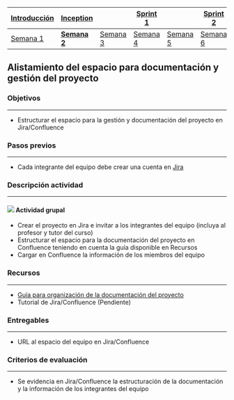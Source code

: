 | [Introducción](https://avargas20.github.io/MISW-Procesos/semanas/introduccion/semana1/semana1) | [Inception](https://avargas20.github.io/MISW-Procesos/semanas/inception/inception) |   | [Sprint 1](https://avargas20.github.io/MISW-Procesos/semanas/sprint1/sprint1) |   | [Sprint 2](https://avargas20.github.io/MISW-Procesos/semanas/sprint2/sprint2) |   | [Cierre]() |
|--------------|-----------|---|----------|---|----------|---|--------|
| [Semana 1](https://avargas20.github.io/MISW-Procesos/semanas/introduccion/semana1/semana1)            | **[Semana 2](https://avargas20.github.io/MISW-Procesos/semanas/inception/semana2/semana2)**         | [Semana 3](https://avargas20.github.io/MISW-Procesos/semanas/inception/semana3/semana3) | [Semana 4](https://avargas20.github.io/MISW-Procesos/semanas/sprint1/semana4/semana4) | [Semana 5](https://avargas20.github.io/MISW-Procesos/semanas/sprint1/semana5/semana5) | [Semana 6](https://avargas20.github.io/MISW-Procesos/semanas/sprint2/semana6/semana6) | [Semana 7](https://avargas20.github.io/MISW-Procesos/semanas/sprint1/semana7/semana7) | Semana 8      |

## Alistamiento del espacio para documentación y gestión del proyecto

### Objetivos

---
* Estructurar el espacio para la gestión y documentación del proyecto en Jira/Confluence


### Pasos previos

---
* Cada integrante del equipo debe crear una cuenta en [Jira](https://id.atlassian.com/signup?continue=https%3A%2F%2Fprocesos-agiles-test.atlassian.net%2Flogin%3FredirectCount%3D1%26application%3Djira&application=jira)

### Descripción actividad
---

#### ![](./../../assets/images/grupo.png) Actividad grupal

* Crear el proyecto en Jira e invitar a los integrantes del equipo (incluya al profesor y tutor del curso)
* Estructurar el espacio para la documentación del proyecto en Confluence teniendo en cuenta la guía disponible en Recursos
* Cargar en Confluence la información de los miembros del equipo 

### Recursos 

---
* [Guía para organización de la documentación del proyecto](https://avargas20.github.io/MISW-Procesos/semanas/semana2/s2_organizacion_de_la_documentacion)
* Tutorial de Jira/Confluence (Pendiente)

### Entregables

---
* URL al espacio del equipo en Jira/Confluence

### Criterios de evaluación

---
* Se evidencia en Jira/Confluence la estructuración de la documentación y la información de los integrantes del equipo



